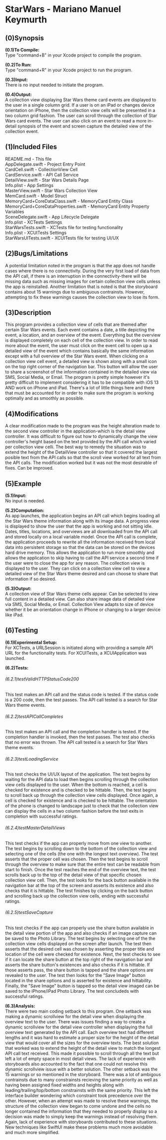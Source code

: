 # StarWars - Mariano Manuel Keymurth  

## (0)Synopsis  

**(0.1)To Compile:**  
Type "command+B" in your Xcode project to compile the program.  

**(0.2)To Run:**  
Type "command+R" in your Xcode project to run the program.  

**(0.3)Input:**   
There is no input needed to initiate the program.  

**(0.4)Output:**  
A collection view displaying Star Wars theme card events are displayed to the user in a single column grid. If a user is on an iPad or changes device orientation on iPhone, then the collection view cells will be presented in a two column grid fashion. The user can scroll through the collection of Star Wars card events. The user can also click on an event to read a more in-detail synopsis of the event and screen capture the detailed view of the collection event.  

## (1)Included Files  
README.md - This file  
AppDelegate.swift - Project Entry Point  
CardCell.swift - CollectionView Cell  
CardService.swift - API Call Service  
DetailView.swift - Star Wars Details Page  
Info.plist - App Settings  
MasterView.swift - Star Wars Collection View  
MemCard.swift - Model Struct  
MemoryCard+CoreDataClass.swift - MemoryCard Entity Class  
MemoryCard+CoreDataProperties.swift - MemoryCard Entity Property Variables  
SceneDelegate.swift - App Lifecycle Delegate  
Info.plist - XCTests Settings  
StarWarsTests.swift - XCTests file for testing functionality  
Info.plist - XCUITests Settings  
StarWarsUITests.swift - XCUITests file for testing UI/UX  

## (2)Bugs/Limitations  
A potential limitation noted in the program is that the app does not handle cases where there is no connectivity. During the very first load of data from the API call, if there is an interruption in the connectivity-there will be missing data such as missing images for certain collection view cells unless the app is reinstalled. Another limitation that is noted is that the storyboard contains about 15 warnings due to ambiguous contrainsts. However, attempting to fix these warnings causes the collection view to lose its form.  

## (3)Description  
This program provides a collection view of cells that are themed after certain Star Wars events. Each event contains a date, a title depicting the event, a location, and an overview of the event. Everything but the overview is displayed completely on each cell of the collection view. In order to read more about the event, the user must click on the event cell to open up a detailed view of the event which contains basically the same information except with a full overview of the Star Wars event. When clicking on a collection view cell event, a detailed view is shown along with a small icon on the top right corner of the navigation bar. This button will allow the user to share a screenshot of the information contained in the detailed view via SMS, Social Media, or Email. The program is pretty simple however it's pretty difficult to implement considering it has to be compatible with iOS 13 AND work on iPhone and iPad. There's a lot of little things here and there that must be accounted for in order to make sure the program is working optimally and as smoothly as possible.  

## (4)Modifications  
A clear modification made to the program was the height alteration made to the second view controller in the application-which is the detail view controller. It was difficult to figure out how to dynamically change the view controller's height based on the text provided by the API call which varied per collection view celli. The best way to remedy the situation was to extend the height of the DetailView controller so that it covered the largest posible text from the API calls so that the scroll view worked for all text from the API calls. The modification worked but it was not the most desirable of fixes. Can be improved.  

## (5)Example  

**(5.1)Input:**  
No input is needed.  

**(5.2)Computation:**  
As app launches, the application begins an API call which begins loading all the Star Wars theme information along with its image data. A progress view is displayed to show the user that the app is working and not sitting idle. Dates, titles, locations, and overviews are all downloaded from the API call and stored locally on a local variable model. Once the API call is complete, the application proceeds to rewrite all the information received from local data into persistent storage so that the data can be stored on the devices hard drive memory. This allows the application to run more smoothly and allows the application to skip having to call the API service a second time if the user were to close the app for any reason. The collection view is displayed to the user. They can click on a collection view cell to view a detailed view of the Star Wars theme desired and can choose to share that information if so desired.  

**(5.3)Output:**  
A collection view of Star Wars theme cells appear. Can be selected to view full content in a detailed view. Can also share image data of detailed view via SMS, Social Media, or Email. Collection View adapts to size of device whether it be an orientation change in iPhone or changing to a larger device like iPad.  

## (6)Testing  

**(6.1)Experimental Setup:**  
For XCTests, a URLSession is initiated along with providing a sample API URL for the functionality tests. For XCUITests, a XCUIApplication was launched.  

**(6.2)Tests:**  

######  (6.2.1)testValidHTTPStatusCode200  
This test makes an API call and the status code is tested. If the status code is a 200 code, then the test passes. The API call tested is a search for Star Wars theme events.  

######  (6.2.2)testAPICallCompletes  
This test makes an API call and the completion handler is tested. If the completion handler is invoked, then the test passes. The test also checks that no error was thrown. The API call tested is a search for Star Wars theme events.  

######  (6.2.3)testLoadingService  
This test checks the UI/UX layout of the application. The test begins by waiting for the API data to load then begins scrolling through the collection view cells displayed to the user. When the bottom is reached, a cell is checked for existence and is checked to be hittable. Then, the test begins to scroll back up through the collection view cells displayed. Once again, a cell is checked for existence and is checked to be hittable. The orientation of the phone is changed to landscape just to check that the collection view can display the cells in a two column fashion before the test exits in completion with successful ratings.  

######  (6.2.4)testMasterDetailViews  
This test checks if the app can properly move from one view to another. The test begins by scrolling down to the bottom of the collection view and selecting one of the cells (the one with the longest text overview). The test asserts that the proper cell was chosen. Then the test begins to scroll through the overview to make sure that the entire text can be readable from start to finish. Once the test reaches the end of the overview text, the test scrolls back up to the top of the detail view of that specific chosen collection view cell. Then, the test looks for the back button available in the navigation bar at the top of the screen and asserts its existence and also checks that it is hittable. The test finishes by clicking on the back button and scrolling back up the collection view cells, ending with successful ratings.  

######  (6.2.5)testSaveCapture  
This test checks if the app can properly use the share button available in the detail view portion of the app and also checks if an image capture can be saved to the Photo Library. 
The test begins by selecting one of the the collection view cells displayed on the screen after launch. The test then asserts that the desired cell was chosen by asserting the proper title and location of the cell were checked for existence. Next, the test checks to see if it can locate the share button at the top right of the navigation bar and asserts the share button's existences and also checks if it is hittable. If those asserts pass, the share button is tapped and the share options are revealed to the user. The test then looks for the "Save Image" button located in the share options and is asserted for existence and hittability. Finally, the "Save Image" button is tapped so the detail view imaged can be saved to the iPhone/iPad Photo Library. The test concludeds with successful ratings.  

**(6.3)Analysis:**  
There were two main coding setback to this program. One setback was making a dynamic scrollview for the detail view when displaying the overview text to the user. There was issues finding a way to create a dynamic scrollview for the detail view controller when displaying the full overview text generated by the API call. Each overview text had different lengths and it was hard to estimate a proper size for the height of the detail view that would cover all the sizes for the overview texts. The best solution that worked was to extend the height of the detail view to match the longest API call text received. This made it possible to scroll through all the text but left a lot of empty space in most detail views. The lack of experience with storyboards also accounted to the fact that one could not resolve this dynamic scrollview issue with a better solution. The other setback was the 15 warnings or so mentioned in the storyboard. There was a lot of ambigous contrainsts due to many constrainsts recieving the same priority as well as having been assigned fixed widths and heights along with leading/trailing/top/bottom constrainsts with the same priority. This left the interface builder wondering which constraint took precedence over the other. However, when an attempt was made to resolve these warnings, the structure of the collection view began to come undone and the cells no longer contained the information that they needed to properly display so a decision was made to simply keep the warnings instead of resolving them. Again, lack of experience with storyboards contributed to these situations. New techniques like SwiftUI make these problems much more avoidable and much more simplified.  
